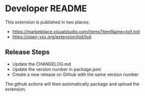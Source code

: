 # Developer README

This extension is published in two places:

* https://marketplace.visualstudio.com/items?itemName=toit.toit
* https://open-vsx.org/extension/toit/toit

## Release Steps

* Update the CHANGELOG.md
* Update the version number in package.json
* Create a new release on Github with the same version number

The github actions will then automatically package and upload the extension.
